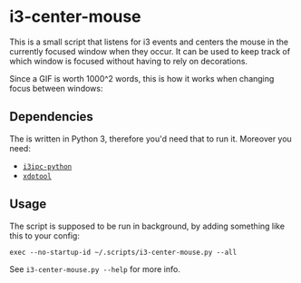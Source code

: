 # i3-center-mouse

This is a small script that listens for i3 events and centers the mouse in the
currently focused window when they occur. It can be used to keep track of which
window is focused without having to rely on decorations.

Since a GIF is worth 1000^2 words, this is how it works when changing focus
between windows:


## Dependencies

The is written in Python 3, therefore you'd need that to run it. Moreover you
need:

- [`i3ipc-python`](https://github.com/acrisci/i3ipc-python)
- [`xdotool`](https://www.semicomplete.com/projects/xdotool/)

## Usage

The script is supposed to be run in background, by adding something like this to
your config:

```
exec --no-startup-id ~/.scripts/i3-center-mouse.py --all
```

See `i3-center-mouse.py --help` for more info.
